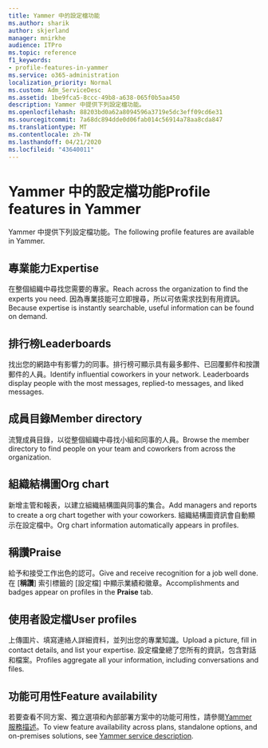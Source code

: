 ```yaml
---
title: Yammer 中的設定檔功能
ms.author: sharik
author: skjerland
manager: mnirkhe
audience: ITPro
ms.topic: reference
f1_keywords:
- profile-features-in-yammer
ms.service: o365-administration
localization_priority: Normal
ms.custom: Adm_ServiceDesc
ms.assetid: 1be9fca5-8ccc-49b8-a638-065f0b5aa450
description: Yammer 中提供下列設定檔功能。
ms.openlocfilehash: 88203bd0a62a8094596a3719e5dc3eff09cd6e31
ms.sourcegitcommit: 7a68dc894dde0d06fab014c56914a78aa8cda847
ms.translationtype: MT
ms.contentlocale: zh-TW
ms.lasthandoff: 04/21/2020
ms.locfileid: "43640011"
---
```

# <a name="profile-features-in-yammer"></a><span data-ttu-id="35db3-103">Yammer 中的設定檔功能</span><span class="sxs-lookup"><span data-stu-id="35db3-103">Profile features in Yammer</span></span>

<span data-ttu-id="35db3-104">Yammer 中提供下列設定檔功能。</span><span class="sxs-lookup"><span data-stu-id="35db3-104">The following profile features are available in Yammer.</span></span>
 
## <a name="expertise"></a><span data-ttu-id="35db3-105">專業能力</span><span class="sxs-lookup"><span data-stu-id="35db3-105">Expertise</span></span>

<span data-ttu-id="35db3-106">在整個組織中尋找您需要的專家。</span><span class="sxs-lookup"><span data-stu-id="35db3-106">Reach across the organization to find the experts you need.</span></span> <span data-ttu-id="35db3-107">因為專業技能可立即搜尋，所以可依需求找到有用資訊。</span><span class="sxs-lookup"><span data-stu-id="35db3-107">Because expertise is instantly searchable, useful information can be found on demand.</span></span>

## <a name="leaderboards"></a><span data-ttu-id="35db3-108">排行榜</span><span class="sxs-lookup"><span data-stu-id="35db3-108">Leaderboards</span></span>

<span data-ttu-id="35db3-p102">找出您的網路中有影響力的同事。排行榜可顯示具有最多郵件、已回覆郵件和按讚郵件的人員。</span><span class="sxs-lookup"><span data-stu-id="35db3-p102">Identify influential coworkers in your network. Leaderboards display people with the most messages, replied-to messages, and liked messages.</span></span>

## <a name="member-directory"></a><span data-ttu-id="35db3-111">成員目錄</span><span class="sxs-lookup"><span data-stu-id="35db3-111">Member directory</span></span>

<span data-ttu-id="35db3-112">流覽成員目錄，以從整個組織中尋找小組和同事的人員。</span><span class="sxs-lookup"><span data-stu-id="35db3-112">Browse the member directory to find people on your team and coworkers from across the organization.</span></span>
  
## <a name="org-chart"></a><span data-ttu-id="35db3-113">組織結構圖</span><span class="sxs-lookup"><span data-stu-id="35db3-113">Org chart</span></span>

<span data-ttu-id="35db3-114">新增主管和報表，以建立組織結構圖與同事的集合。</span><span class="sxs-lookup"><span data-stu-id="35db3-114">Add managers and reports to create a org chart together with your coworkers.</span></span> <span data-ttu-id="35db3-115">組織結構圖資訊會自動顯示在設定檔中。</span><span class="sxs-lookup"><span data-stu-id="35db3-115">Org chart information automatically appears in profiles.</span></span>
  
## <a name="praise"></a><span data-ttu-id="35db3-116">稱讚</span><span class="sxs-lookup"><span data-stu-id="35db3-116">Praise</span></span>

<span data-ttu-id="35db3-117">給予和接受工作出色的認可。</span><span class="sxs-lookup"><span data-stu-id="35db3-117">Give and receive recognition for a job well done.</span></span> <span data-ttu-id="35db3-118">在 [**稱讚**] 索引標籤的 [設定檔] 中顯示業績和徽章。</span><span class="sxs-lookup"><span data-stu-id="35db3-118">Accomplishments and badges appear on profiles in the **Praise** tab.</span></span>
 
## <a name="user-profiles"></a><span data-ttu-id="35db3-119">使用者設定檔</span><span class="sxs-lookup"><span data-stu-id="35db3-119">User profiles</span></span>

<span data-ttu-id="35db3-120">上傳圖片、填寫連絡人詳細資料，並列出您的專業知識。</span><span class="sxs-lookup"><span data-stu-id="35db3-120">Upload a picture, fill in contact details, and list your expertise.</span></span> <span data-ttu-id="35db3-121">設定檔彙總了您所有的資訊，包含對話和檔案。</span><span class="sxs-lookup"><span data-stu-id="35db3-121">Profiles aggregate all your information, including conversations and files.</span></span>
  
## <a name="feature-availability"></a><span data-ttu-id="35db3-122">功能可用性</span><span class="sxs-lookup"><span data-stu-id="35db3-122">Feature availability</span></span>

<span data-ttu-id="35db3-123">若要查看不同方案、獨立選項和內部部署方案中的功能可用性，請參閱[Yammer 服務描述](yammer-service-description.md)。</span><span class="sxs-lookup"><span data-stu-id="35db3-123">To view feature availability across plans, standalone options, and on-premises solutions, see [Yammer service description](yammer-service-description.md).</span></span>
  

